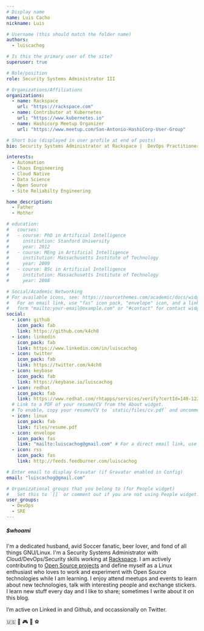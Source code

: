 ```yaml
---
# Display name
name: Luis Cacho
nickname: Luis

# Username (this should match the folder name)
authors:
  - luiscachog

# Is this the primary user of the site?
superuser: true

# Role/position
role: Security Systems Administrator III

# Organizations/Affiliations
organizations:
  - name: Rackspace
    url: "https://rackspace.com"
  - name: Contributor at Kubernetes
    url: "https://www.kubernetes.io"
  - name: Hashicorp Meetup Organizer
    url: "https://www.meetup.com/San-Antonio-HashiCorp-User-Group"

# Short bio (displayed in user profile at end of posts)
bio: Security Systems Administrator at Rackspace |  DevOps Practitioner | Kubernetes Enthusiast | Ansible Ninja | Data Science Newbie

interests:
  - Automation
  - Chaos Engineering
  - Cloud Native
  - Data Science
  - Open Source
  - Site Reliabilty Engineering

home_description:
  - Father
  - Mother

# education:
#   courses:
#   - course: PhD in Artificial Intelligence
#     institution: Stanford University
#     year: 2012
#   - course: MEng in Artificial Intelligence
#     institution: Massachusetts Institute of Technology
#     year: 2009
#   - course: BSc in Artificial Intelligence
#     institution: Massachusetts Institute of Technology
#     year: 2008

# Social/Academic Networking
# For available icons, see: https://sourcethemes.com/academic/docs/widgets/#icons
#   For an email link, use "fas" icon pack, "envelope" icon, and a link in the
#   form "mailto:your-email@example.com" or "#contact" for contact widget.
social:
  - icon: github
    icon_pack: fab
    link: https://github.com/k4ch0
  - icon: linkedin
    icon_pack: fab
    link: https://www.linkedin.com/in/luiscachog
  - icon: twitter
    icon_pack: fab
    link: https://twitter.com/k4ch0
  - icon: keybase
    icon_pack: fab
    link: https://keybase.io/luiscachog
  - icon: redhat
    icon_pack: fab
    link: https://www.redhat.com/rhtapps/services/verify?certId=140-122-987
  # Link to a PDF of your resume/CV from the About widget.
  # To enable, copy your resume/CV to `static/files/cv.pdf` and uncomment the lines below.
  - icon: linux
    icon_pack: fab
    link: files/resume.pdf
  - icon: envelope
    icon_pack: fas
    link: "mailto:luiscachog@gmail.com" # For a direct email link, use "mailto:test@example.org".
  - icon: rss
    icon_pack: fas
    link: http://feeds.feedburner.com/luiscachog

# Enter email to display Gravatar (if Gravatar enabled in Config)
email: "luiscachog@gmail.com"

# Organizational groups that you belong to (for People widget)
#   Set this to `[]` or comment out if you are not using People widget.
user_groups:
  - DevOps
  - SRE
---
```


##### \$whoami

I'm a dedicated husband, avid Soccer fanatic, beer lover, and fond of all things GNU/Linux.
I'm a Security Systems Administrator with Cloud/DevOps/Security skills working at [Rackspace](https://rackspace.com).
I am actively contributing to [Open Source projects](/projects) and define myself as a Linux enthusiast who loves to work and experiment with Open Source technologies while I am learning.
I enjoy attend meetups and events to learn about new technologies, talk with interesting people and exchange stickers.
I learn new stuff every day and I like to share; sometimes I write about it on this blog.

 I’m active on Linked in and Github, and occassionally on Twitter.

:us: :dog: :video_game: :football: :soccer:
